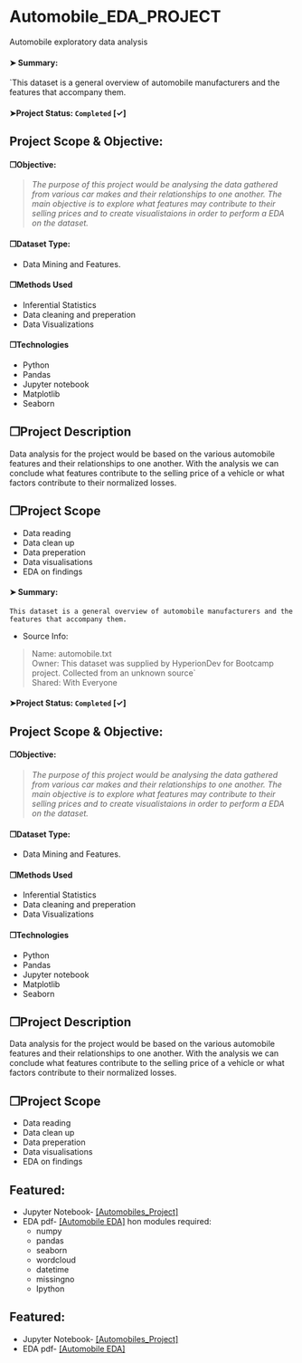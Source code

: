 # Automobile_EDA_PROJECT
Automobile exploratory data analysis

#### &#10148; Summary:
`This dataset is a general overview of automobile manufacturers and the features that accompany them.

#### &#10148;Project Status: `Completed` [&#10003;]

## Project Scope & Objective:
#### &#10064;Objective: 
> *The purpose of this project would be analysing the data gathered from various car makes and their relationships to one another. The main objective is to explore what features may contribute to their selling prices and to create visualistaions in order to perform a EDA on the dataset.*

#### &#10064;Dataset Type:
* Data Mining and Features.

#### &#10064;Methods Used
* Inferential Statistics
* Data cleaning and preperation
* Data Visualizations

#### &#10064;Technologies
* Python
* Pandas 
* Jupyter notebook
* Matplotlib
* Seaborn 

## &#10064;Project Description
Data analysis for the project would be based on the various automobile features and their relationships to one another. With the analysis we can conclude what features contribute to the selling price of a vehicle or what factors contribute to their normalized losses.

## &#10064;Project Scope

- Data reading
- Data clean up
- Data preperation
- Data visualisations
- EDA on findings

#### &#10148; Summary:
`This dataset is a general overview of automobile manufacturers and the features that accompany them.`

<div class="alert alert-warning" markdown="1">

* Source Info:

> Name: automobile.txt  
Owner: This dataset was supplied by HyperionDev for Bootcamp project. Collected from an unknown source`  
Shared: With Everyone  

#### &#10148;Project Status: `Completed` [&#10003;]

## Project Scope & Objective:
#### &#10064;Objective: 
> *The purpose of this project would be analysing the data gathered from various car makes and their relationships to one another. The main objective is to explore what features may contribute to their selling prices and to create visualistaions in order to perform a EDA on the dataset.*

#### &#10064;Dataset Type:
* Data Mining and Features.

#### &#10064;Methods Used
* Inferential Statistics
* Data cleaning and preperation
* Data Visualizations

#### &#10064;Technologies
* Python
* Pandas 
* Jupyter notebook
* Matplotlib
* Seaborn 

## &#10064;Project Description
Data analysis for the project would be based on the various automobile features and their relationships to one another. With the analysis we can conclude what features contribute to the selling price of a vehicle or what factors contribute to their normalized losses.

## &#10064;Project Scope

- Data reading
- Data clean up
- Data preperation
- Data visualisations
- EDA on findings

## Featured:
* Jupyter Notebook- <a href="https://github.com/warsab/EDA_Automobiles/blob/main/Automobiles_project.ipynb">[Automobiles_Project]</a> 
* EDA pdf- <a href="https://github.com/warsab/EDA_Automobiles/blob/main/My%20Task%20Automobile%20EDA.pdf">[Automobile EDA]</a>
hon modules required:
   * numpy
   * pandas
   * seaborn
   * wordcloud
   * datetime
   * missingno
   * Ipython


## Featured:
* Jupyter Notebook- <a href="https://github.com/warsab/EDA_Automobiles/blob/main/Automobiles_project.ipynb">[Automobiles_Project]</a> 
* EDA pdf- <a href="https://github.com/warsab/EDA_Automobiles/blob/main/My%20Task%20Automobile%20EDA.pdf">[Automobile EDA]</a>

